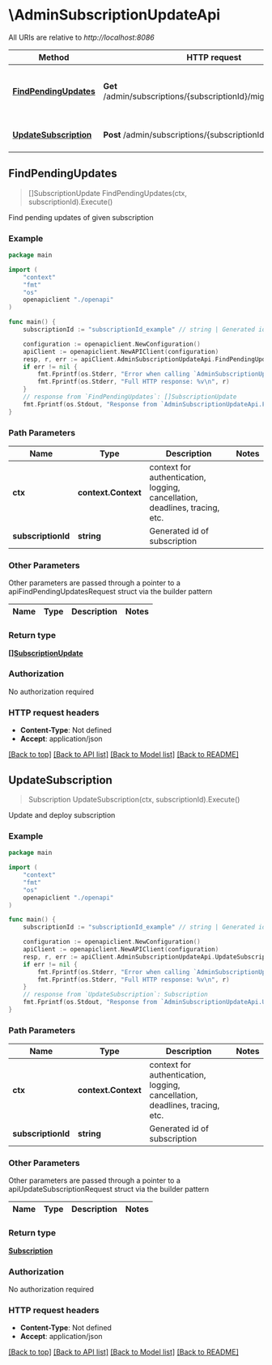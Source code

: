 # \AdminSubscriptionUpdateApi

All URIs are relative to *http://localhost:8086*

Method | HTTP request | Description
------------- | ------------- | -------------
[**FindPendingUpdates**](AdminSubscriptionUpdateApi.md#FindPendingUpdates) | **Get** /admin/subscriptions/{subscriptionId}/migrations/pending | Find pending updates of given subscription
[**UpdateSubscription**](AdminSubscriptionUpdateApi.md#UpdateSubscription) | **Post** /admin/subscriptions/{subscriptionId}/migrations | Update and deploy subscription



## FindPendingUpdates

> []SubscriptionUpdate FindPendingUpdates(ctx, subscriptionId).Execute()

Find pending updates of given subscription



### Example

```go
package main

import (
    "context"
    "fmt"
    "os"
    openapiclient "./openapi"
)

func main() {
    subscriptionId := "subscriptionId_example" // string | Generated id of subscription

    configuration := openapiclient.NewConfiguration()
    apiClient := openapiclient.NewAPIClient(configuration)
    resp, r, err := apiClient.AdminSubscriptionUpdateApi.FindPendingUpdates(context.Background(), subscriptionId).Execute()
    if err != nil {
        fmt.Fprintf(os.Stderr, "Error when calling `AdminSubscriptionUpdateApi.FindPendingUpdates``: %v\n", err)
        fmt.Fprintf(os.Stderr, "Full HTTP response: %v\n", r)
    }
    // response from `FindPendingUpdates`: []SubscriptionUpdate
    fmt.Fprintf(os.Stdout, "Response from `AdminSubscriptionUpdateApi.FindPendingUpdates`: %v\n", resp)
}
```

### Path Parameters


Name | Type | Description  | Notes
------------- | ------------- | ------------- | -------------
**ctx** | **context.Context** | context for authentication, logging, cancellation, deadlines, tracing, etc.
**subscriptionId** | **string** | Generated id of subscription | 

### Other Parameters

Other parameters are passed through a pointer to a apiFindPendingUpdatesRequest struct via the builder pattern


Name | Type | Description  | Notes
------------- | ------------- | ------------- | -------------


### Return type

[**[]SubscriptionUpdate**](SubscriptionUpdate.md)

### Authorization

No authorization required

### HTTP request headers

- **Content-Type**: Not defined
- **Accept**: application/json

[[Back to top]](#) [[Back to API list]](../README.md#documentation-for-api-endpoints)
[[Back to Model list]](../README.md#documentation-for-models)
[[Back to README]](../README.md)


## UpdateSubscription

> Subscription UpdateSubscription(ctx, subscriptionId).Execute()

Update and deploy subscription



### Example

```go
package main

import (
    "context"
    "fmt"
    "os"
    openapiclient "./openapi"
)

func main() {
    subscriptionId := "subscriptionId_example" // string | Generated id of subscription

    configuration := openapiclient.NewConfiguration()
    apiClient := openapiclient.NewAPIClient(configuration)
    resp, r, err := apiClient.AdminSubscriptionUpdateApi.UpdateSubscription(context.Background(), subscriptionId).Execute()
    if err != nil {
        fmt.Fprintf(os.Stderr, "Error when calling `AdminSubscriptionUpdateApi.UpdateSubscription``: %v\n", err)
        fmt.Fprintf(os.Stderr, "Full HTTP response: %v\n", r)
    }
    // response from `UpdateSubscription`: Subscription
    fmt.Fprintf(os.Stdout, "Response from `AdminSubscriptionUpdateApi.UpdateSubscription`: %v\n", resp)
}
```

### Path Parameters


Name | Type | Description  | Notes
------------- | ------------- | ------------- | -------------
**ctx** | **context.Context** | context for authentication, logging, cancellation, deadlines, tracing, etc.
**subscriptionId** | **string** | Generated id of subscription | 

### Other Parameters

Other parameters are passed through a pointer to a apiUpdateSubscriptionRequest struct via the builder pattern


Name | Type | Description  | Notes
------------- | ------------- | ------------- | -------------


### Return type

[**Subscription**](Subscription.md)

### Authorization

No authorization required

### HTTP request headers

- **Content-Type**: Not defined
- **Accept**: application/json

[[Back to top]](#) [[Back to API list]](../README.md#documentation-for-api-endpoints)
[[Back to Model list]](../README.md#documentation-for-models)
[[Back to README]](../README.md)

